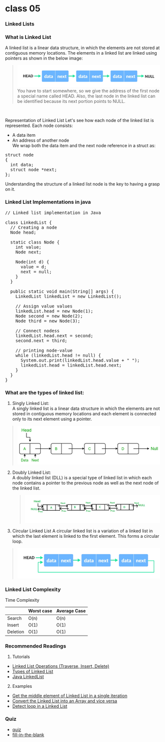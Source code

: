 # class 05

 ### Linked Lists

 ### What is Linked List
   A linked list is a linear data structure, in which the elements are not stored at contiguous memory locations. The elements in a linked list are linked using pointers as shown in the below image:
  >![](R.png)
You have to start somewhere, so we give the address of the first node a special name called HEAD. Also, the last node in the linked list can be identified because its next portion points to NULL.
<br>

  Representation of Linked List
  Let's see how each node of the  linked list is represented. Each node consists: <br>
- A data item<br>
- An address of another node<br>
We wrap both the data item and the next node reference in a struct as:

<pre>struct node
{
  int data;
  struct node *next;
};</pre>
Understanding the structure of a linked list node is the key to having a grasp on it.<br>

### Linked List Implementations in java
>
<pre>
// Linked list implementation in Java

class LinkedList {
  // Creating a node
  Node head;

  static class Node {
    int value;
    Node next;

    Node(int d) {
      value = d;
      next = null;
    }
  }

  public static void main(String[] args) {
    LinkedList linkedList = new LinkedList();

    // Assign value values
    linkedList.head = new Node(1);
    Node second = new Node(2);
    Node third = new Node(3);

    // Connect nodess
    linkedList.head.next = second;
    second.next = third;

    // printing node-value
    while (linkedList.head != null) {
      System.out.print(linkedList.head.value + " ");
      linkedList.head = linkedList.head.next;
    }
  }
}</pre>
  ### What are the types of linked list:
  1. Singly Linked List:<br>
   A singly linked list is a linear data structure in which the elements are not stored in contiguous memory locations and each element is connected only to its next element using a pointer.
   >![](sl.png)


 2. Doubly Linked List:<br>
     A doubly linked list (DLL) is a special type of linked list in which each node contains a pointer to the previous node as well as the next node of the linked list.
     <br>
     >![](DLL1.png)<br>
     
3. Circular Linked List
   A circular linked list is a variation of a linked list in which the last element is linked to the first element. This forms a circular loop.
  > ![](circular-linked-list.webp)

### Linked List Complexity
Time Complexity

|    |Worst case|	Average Case|
|--------------|-----------|----------|
Search	|O(n)| O(n)|
|Insert|	O(1)|	O(1)
|Deletion|	O(1)|	O(1)

### Recommended Readings
1. Tutorials
* [Linked List Operations (Traverse, Insert, Delete)](https://www.programiz.com/dsa/linked-list-operations)
* [Types of Linked List](https://www.programiz.com/dsa/linked-list-types)
* [Java LinkedList](https://www.programiz.com/java-programming/linkedlist)
2. Examples
* [Get the middle element of Linked List in a single iteration](https://www.programiz.com/java-programming/examples/get-middle-element-of-linkedlist)
* [Convert the Linked List into an Array and vice versa](https://www.programiz.com/java-programming/examples/linkedlist-array-conversion)
* [Detect loop in a Linked List](https://www.programiz.com/java-programming/examples/detect-loop-in-linkedlist)

### Quiz 
* [quiz](https://www.geeksforgeeks.org/data-structure-gq/top-mcqs-on-linked-list-data-structure-with-answers/)
* [fill-in-the-blank ](https://quizlet.com/204481717/ch-17-linked-lists-fill-in-the-blank-flash-cards/)